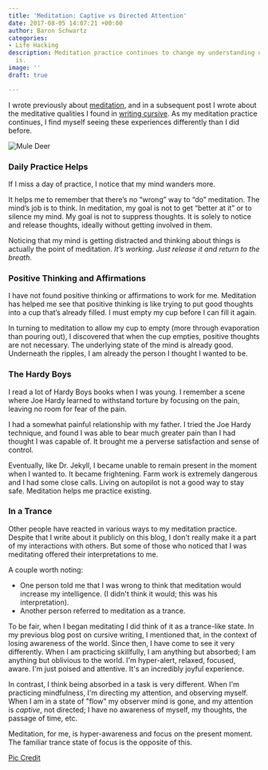 ```yaml
---
title: 'Meditation: Captive vs Directed Attention'
date: 2017-08-05 14:07:21 +00:00
author: Baron Schwartz
categories:
- Life Hacking
description: Meditation practice continues to change my understanding of what meditation
  is.
image: ''
draft: true

---
```

I wrote previously about [meditation](/blog/2016/03/19/meditation/), and in a subsequent post I wrote about the meditative qualities I found in [writing cursive](/blog/cursive/). As my meditation practice continues, I find myself seeing these experiences differently than I did before.

![Mule Deer](/mule-deer.jpg)

<!--more-->

### Daily Practice Helps

If I miss a day of practice, I notice that my mind wanders more.

It helps me to remember that there’s no “wrong” way to “do” meditation. The mind’s job is to think. In meditation, my goal is not to get “better at it” or to silence my mind. My goal is not to suppress thoughts. It is solely to notice and release thoughts, ideally without getting involved in them.

Noticing that my mind is getting distracted and thinking about things is actually the point of meditation. *It’s working. Just release it and return to the breath.*

### Positive Thinking and Affirmations

I have not found positive thinking or affirmations to work for me. Meditation has helped me see that positive thinking is like trying to put good thoughts into a cup that’s already filled. I must empty my cup before I can fill it again.

In turning to meditation to allow my cup to empty (more through evaporation than pouring out), I discovered that when the cup empties, positive thoughts are not necessary. The underlying state of the mind is already good. Underneath the ripples, I am already the person I thought I wanted to be.

### The Hardy Boys

I read a lot of Hardy Boys books when I was young. I remember a scene where Joe Hardy learned to withstand torture by focusing on the pain, leaving no room for fear of the pain.

I had a somewhat painful relationship with my father. I tried the Joe Hardy technique, and found I was able to bear much greater pain than I had thought I was capable of. It brought me a perverse satisfaction and sense of control.

Eventually, like Dr. Jekyll, I became unable to remain present in the moment when I wanted to. It became frightening. Farm work is extremely dangerous and I had some close calls. Living on autopilot is not a good way to stay safe. Meditation helps me practice existing.

### In a Trance

Other people have reacted in various ways to my meditation practice. Despite that I write about it publicly on this blog, I don't really make it a part of my interactions with others. But some of those who noticed that I was meditating offered their interpretations to me.

A couple worth noting:

* One person told me that I was wrong to think that meditation would increase my intelligence. (I didn't think it would; this was his interpretation).
* Another person referred to meditation as a trance.

To be fair, when I began meditating I did think of it as a trance-like state. In my previous blog post on cursive writing, I mentioned that, in the context of losing awareness of the world. Since then, I have come to see it very differently. When I am practicing skillfully, I am anything but absorbed; I am anything but oblivious to the world. I'm hyper-alert, relaxed, focused, aware. I'm just poised and attentive. It's an incredibly joyful experience.

In contrast, I think being absorbed in a task is very different. When I'm practicing mindfulness, I'm directing my attention, and observing myself. When I am in a state of "flow" my observer mind is gone, and my attention is *captive*, not directed; I have no awareness of myself, my thoughts, the passage of time, etc.

Meditation, for me, is hyper-awareness and focus on the present moment. The familiar trance state of focus is the opposite of this.


[Pic Credit](https://www.flickr.com/photos/drriss/8478863068/)